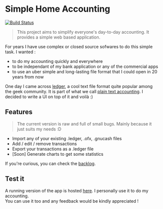 # Simple Home Accounting

[![Build Status](https://travis-ci.org/Benlenem/ledger-charts.svg?branch=develop)](https://travis-ci.org/Benlenem/ledger-charts)

> This project aims to simplify everyone's day-to-day accounting. It provides a simple web based application.

For years I have use complex or closed source sofwares to do this simple task. I wanted :
- to do my accounting quickly and everywhere
- to be independant of my bank application or any of the commercial apps
- to use an uber simple and long-lasting file format that I could open  in 20 years from now

One day I came across [ledger](https://www.ledger-cli.org/), a cool text file format quite popular among the geek community. It is part of what we call [plain text accounting](http://plaintextaccounting.org). I decided to write a UI on top of it and voilà :)

## Features

> The current version is raw and full of small bugs. Mainly because it just suits my needs :D

- Import any of your existing .ledger, .ofx, .gnucash files
- Add / edit / remove transactions
- Export your transactions as a .ledger file
- [Soon] Generate charts to get some statistics

If you're curious, you can check the [backlog](https://github.com/Benlenem/ledger-charts/projects).

## Test it

A running version of the app is hosted [here](https://ledger-ui.firebaseapp.com/). I personally use it to do my accounting.</br>You can use it too and any feedback would be kindly appreciated !